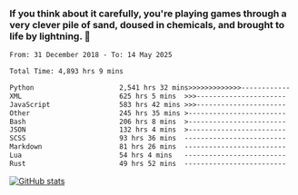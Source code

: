### If you think about it carefully, you're playing games through a very clever pile of sand, doused in chemicals, and brought to life by lightning.  👋


<!--START_SECTION:waka-->

```txt
From: 31 December 2018 - To: 14 May 2025

Total Time: 4,893 hrs 9 mins

Python                     2,541 hrs 32 mins>>>>>>>>>>>>>------------   51.95 %
XML                        625 hrs 5 mins  >>>----------------------   12.78 %
JavaScript                 583 hrs 42 mins >>>----------------------   11.93 %
Other                      245 hrs 35 mins >------------------------   05.02 %
Bash                       206 hrs 8 mins  >------------------------   04.21 %
JSON                       132 hrs 4 mins  >------------------------   02.70 %
SCSS                       93 hrs 36 mins  -------------------------   01.91 %
Markdown                   81 hrs 26 mins  -------------------------   01.66 %
Lua                        54 hrs 4 mins   -------------------------   01.11 %
Rust                       49 hrs 52 mins  -------------------------   01.02 %
```

<!--END_SECTION:waka-->

[![GitHub stats](https://github-readme-stats.vercel.app/api?username=XenophonLXH&show_icons=true&theme=dark)](https://github.com/anuraghazra/github-readme-stats)
